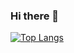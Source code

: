 ### Hi there 👋

[![Top Langs](https://github-readme-stats.vercel.app/api/top-langs/?username=nikolagavranovic&hide_progress=true)](https://github.com/nikolagavranoivc/github-readme-stats)


<!--
**nikolagavranovic/nikolagavranovic** is a ✨ _special_ ✨ repository because its `README.md` (this file) appears on your GitHub profile.


Here are some ideas to get you started:

- 🔭 I’m currently working on ...
- 🌱 I’m currently learning ...
- 👯 I’m looking to collaborate on ...
- 🤔 I’m looking for help with ...
- 💬 Ask me about ...
- 📫 How to reach me: ...
- 😄 Pronouns: ...
- ⚡ Fun fact: ...
-->
